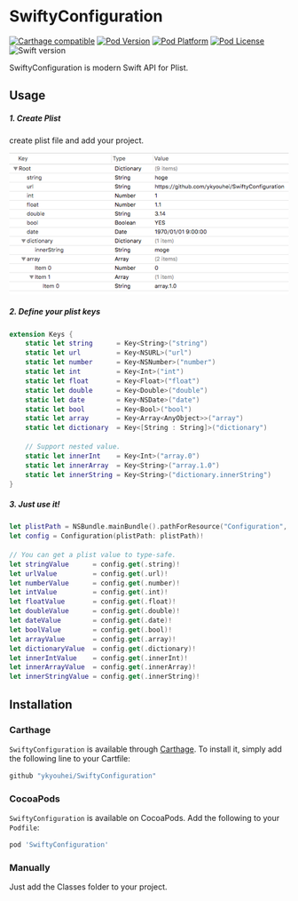 # SwiftyConfiguration

[![Carthage compatible](https://img.shields.io/badge/Carthage-compatible-4BC51D.svg?style=flat)](https://github.com/Carthage/Carthage)
[![Pod Version](http://img.shields.io/cocoapods/v/SwiftyConfiguration.svg?style=flat)](http://cocoadocs.org/docsets/SwiftyConfiguration/)
[![Pod Platform](http://img.shields.io/cocoapods/p/SwiftyConfiguration.svg?style=flat)](http://cocoadocs.org/docsets/SwiftyConfiguration/)
[![Pod License](http://img.shields.io/cocoapods/l/SwiftyConfiguration.svg?style=flat)](https://github.com/ykyohei/SwiftyConfiguration/blob/master/LICENSE)
![Swift version](https://img.shields.io/badge/swift-2.2-orange.svg)

SwiftyConfiguration is modern Swift API for Plist.


## Usage

##### 1. Create Plist
create plist file and add your project.

![plist.png](./Images/plist.png "plist.png")

##### 2. Define your plist keys
```Swift
extension Keys {
    static let string      = Key<String>("string")
    static let url         = Key<NSURL>("url")
    static let number      = Key<NSNumber>("number")
    static let int         = Key<Int>("int")
    static let float       = Key<Float>("float")
    static let double      = Key<Double>("double")
    static let date        = Key<NSDate>("date")
    static let bool        = Key<Bool>("bool")
    static let array       = Key<Array<AnyObject>>("array")
    static let dictionary  = Key<[String : String]>("dictionary")
    
    // Support nested value.
    static let innerInt    = Key<Int>("array.0")
    static let innerArray  = Key<String>("array.1.0")
    static let innerString = Key<String>("dictionary.innerString")
}
```

##### 3. Just use it!
```Swift
let plistPath = NSBundle.mainBundle().pathForResource("Configuration", ofType: "plist")!
let config = Configuration(plistPath: plistPath)!

// You can get a plist value to type-safe.
let stringValue      = config.get(.string)!
let urlValue         = config.get(.url)!
let numberValue      = config.get(.number)!
let intValue         = config.get(.int)!
let floatValue       = config.get(.float)!
let doubleValue      = config.get(.double)!
let dateValue        = config.get(.date)!
let boolValue        = config.get(.bool)!
let arrayValue       = config.get(.array)!
let dictionaryValue  = config.get(.dictionary)!
let innerIntValue    = config.get(.innerInt)!
let innerArrayValue  = config.get(.innerArray)!
let innerStringValue = config.get(.innerString)!
```

## Installation

### Carthage
`SwiftyConfiguration` is available through [Carthage](https://github.com/Carthage/Carthage). To install it, simply add the following line to your Cartfile:

```ruby
github "ykyouhei/SwiftyConfiguration"
```

### CocoaPods

`SwiftyConfiguration` is available on CocoaPods.
Add the following to your `Podfile`:

```ruby
pod 'SwiftyConfiguration'
```

### Manually
Just add the Classes folder to your project.
